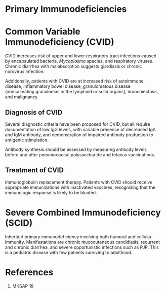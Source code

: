 # Primary Immunodeficiencies

# Common Variable Immunodeficiency (CVID)
CVID increases risk of upper and lower respiratory tract infections caused by encapsulated bacteria, _Mycoplasma_ species, and respiratory viruses. Chronic diarrhea with malabsorption suggests giardiasis or chronic norovirus infection.

Additionally, patients with CVID are at increased risk of autoimmune disease, inflammatory bowel disease, granulomatous disease (noncaseating granulomas in the lymphoid or solid organs), bronchiectasis, and malignancy.

## Diagnosis of CVID
Several diagnostic criteria have been proposed for CVID, but all require documentation of low IgG levels, with variable presence of decreased IgA and IgM antibody, and demonstration of impaired antibody production to antigenic stimulation.

Antibody synthesis should be assessed by measuring antibody levels before and after pneumococcal polysaccharide and tetanus vaccinations.

## Treatment of CVID
Immunoglobulin replacement therapy. Patients with CVID should receive appropriate immunizations with inactivated vaccines, recognizing that the immunologic response is likely to be blunted.

# Severe Combined Immunodeficiency (SCID)
Inherited primary immunodeficiency involving both humoral and cellular immunity. Manifestations are chronic mucocutaneous candidiasis, recurrent and chronic diarrhea, and severe opportunistic infections such as PJP. This is a pediatric disease with few patients surviving to adulthood.
# References
1. MKSAP 19